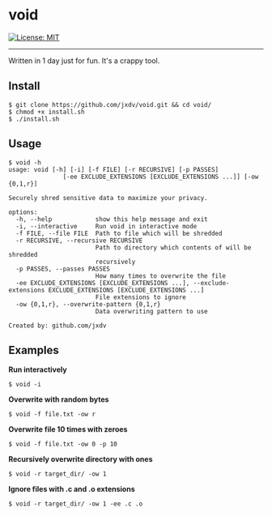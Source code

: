 # void

[![License: MIT](https://img.shields.io/badge/License-MIT-yellow.svg)](./LICENSE)

----

Written in 1 day just for fun. It's a crappy tool.

## Install

```shell
$ git clone https://github.com/jxdv/void.git && cd void/
$ chmod +x install.sh
$ ./install.sh
```

## Usage

```shellSession
$ void -h
usage: void [-h] [-i] [-f FILE] [-r RECURSIVE] [-p PASSES]
               [-ee EXCLUDE_EXTENSIONS [EXCLUDE_EXTENSIONS ...]] [-ow {0,1,r}]

Securely shred sensitive data to maximize your privacy.

options:
  -h, --help            show this help message and exit
  -i, --interactive     Run void in interactive mode
  -f FILE, --file FILE  Path to file which will be shredded
  -r RECURSIVE, --recursive RECURSIVE
                        Path to directory which contents of will be shredded
                        recursively
  -p PASSES, --passes PASSES
                        How many times to overwrite the file
  -ee EXCLUDE_EXTENSIONS [EXCLUDE_EXTENSIONS ...], --exclude-extensions EXCLUDE_EXTENSIONS [EXCLUDE_EXTENSIONS ...]
                        File extensions to ignore
  -ow {0,1,r}, --overwrite-pattern {0,1,r}
                        Data overwriting pattern to use

Created by: github.com/jxdv
```

## Examples

<b>Run interactively</b>

```shell
$ void -i
```

<b>Overwrite with random bytes</b>

```shell
$ void -f file.txt -ow r
```

<b>Overwrite file 10 times with zeroes</b>

```shell
$ void -f file.txt -ow 0 -p 10
```

<b>Recursively overwrite directory with ones</b>

```shell
$ void -r target_dir/ -ow 1
```

<b>Ignore files with .c and .o extensions</b>

```shell
$ void -r target_dir/ -ow 1 -ee .c .o
```
